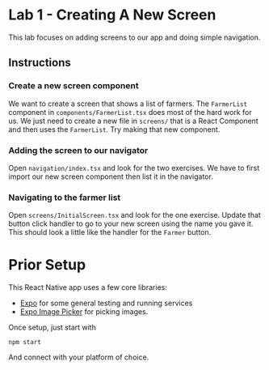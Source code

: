 # Lab 1 - Creating A New Screen

This lab focuses on adding screens to our app and doing simple navigation.

## Instructions

### Create a new screen component

We want to create a screen that shows a list of farmers.  The `FarmerList`
component in `components/FarmerList.tsx` does most of the hard work for us.  We
just need to create a new file in `screens/` that is a React Component and then
uses the `FarmerList`.  Try making that new component.

### Adding the screen to our navigator

Open `navigation/index.tsx` and look for the two exercises.  We have to first
import our new screen component then list it in the navigator.

### Navigating to the farmer list

Open `screens/InitialScreen.tsx` and look for the one exercise.  Update that
button click handler to go to your new screen using the name you gave it.  This
should look a little like the handler for the `Farmer` button.

# Prior Setup

This React Native app uses a few core libraries:
  - [Expo](https://docs.expo.dev/) for some general testing and running services
  - [Expo Image Picker](https://docs.expo.dev/versions/latest/sdk/imagepicker/)
    for picking images.

Once setup, just start with

```
npm start
```

And connect with your platform of choice.
